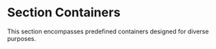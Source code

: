 # Section Containers

This section encompasses predefined containers designed for diverse purposes.
